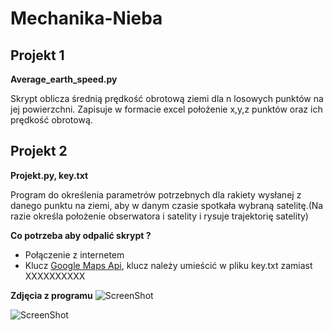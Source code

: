 # Mechanika-Nieba
## **Projekt 1**

**Average_earth_speed.py**

Skrypt oblicza średnią prędkość obrotową ziemi dla n losowych punktów na jej powierzchni.
Zapisuje w formacie excel położenie x,y,z punktów oraz ich prędkość obrotową.

## **Projekt 2**

**Projekt.py, key.txt**

Program do określenia parametrów potrzebnych dla rakiety wysłanej z danego punktu na ziemi, aby w danym czasie spotkała wybraną satelitę.(Na razie określa położenie obserwatora i satelity i rysuje trajektorię satelity)

**Co potrzeba aby odpalić skrypt ?**
* Połączenie z internetem
* Klucz [Google Maps Api](https://developers.google.com/maps/documentation/elevation/start), klucz należy umieścić w pliku key.txt zamiast XXXXXXXXXX

**Zdjęcia z programu**
![ScreenShot](https://i.imgur.com/OM0NLKJ.png)

![ScreenShot](https://i.imgur.com/VoJhtJR.png)


